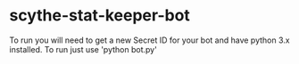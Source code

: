 # scythe-stat-keeper-bot

To run you will need to get a new Secret ID for your bot and have python 3.x installed. To run just use 'python bot.py' 
